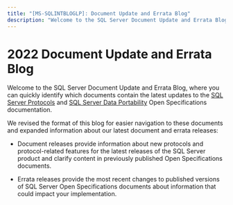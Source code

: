 ```yaml
---
title: "[MS-SQLINTBLOGLP]: Document Update and Errata Blog"
description: "Welcome to the SQL Server Document Update and Errata Blog, where you can quickly identify which documents contain the latest updates to the SQL"
---
```


# 2022 Document Update and Errata Blog

<p> </p>
<p>Welcome to the SQL Server Document Update and Errata Blog,
where you can quickly identify which documents contain the latest updates to
the <span><a href="https://docs.microsoft.com/en-us/openspecs/sql_server_protocols/ms-sqlprotlp/f16558b2-4561-45be-89c9-6f9114514c97">SQL
Server Protocols</a></span> and <span><a href="https://docs.microsoft.com/en-us/openspecs/sql_data_portability/ms-sqlportlp/f0ff9248-7365-4de7-bf69-63269c0c6776">SQL
Server Data Portability</a></span> Open Specifications documentation.</p>

<p>We revised the format of this blog for easier navigation to
these documents and expanded information about our latest document and errata
releases:</p>

<ul><li><p><span><span> 
</span></span>Document releases provide information about new protocols and
protocol-related features for the latest releases of the SQL Server product and
clarify content in previously published Open Specifications documents.</p>

</li><li><p><span><span> 
</span></span>Errata releases provide the most recent changes to published
versions of SQL Server Open Specifications documents about information that
could impact your implementation.</p>

</li></ul>
                